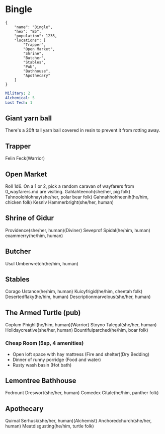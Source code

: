 # Bingle

```
{
    "name": "Bingle",
    "hex": "B5",
    "population": 1235,
    "locations": [
        "Trapper",
        "Open Market",
        "Shrine",
        "Butcher",
        "Stables",
        "Pub",
        "Bathhouse",
        "Apothecary"
    ]
}
```

```yml
Military: 2
Alchemical: 5
Lost Tech: 1
```

## Giant yarn ball
There's a 20ft tall yarn ball covered in resin to prevent it from rotting away.

## Trapper
Felin Feck(Warrior)

## Open Market
Roll 1d6. On a 1 or 2, pick a random caravan of wayfarers from 0_wayfarers.md are visiting.
Gahlahteenoh(she/her, pig folk)
Tahnoolohlohnay(she/her, polar bear folk)
Gahnahhohheenih(he/him, chicken folk)
Kesniv Hammerbright(she/her, human)

## Shrine of Gidur
Providence(she/her, human)(Diviner)
Seveprof Spidal(he/him, human)
exammerry(he/him, human)

## Butcher
Usul Umberwretch(he/him, human)

## Stables
Corago Ustance(he/him, human)
Kuicyfrigid(he/him, cheetah folk)
Desertedflaky(he/him, human)
Descriptionmarvelous(she/her, human)

## The Armed Turtle (pub)
Coplum Phighli(he/him, human)(Warrior)
Stoyno Talegul(she/her, human)
Holidaycreative(she/her, human)
Bountifulparched(he/him, boar folk)

### Cheap Room (5sp, 4 amenities)
- Open loft space with hay mattress (Fire and shelter)(Dry Bedding)
- Dinner of runny porridge (Food and water)
- Rusty wash basin (Hot bath)

## Lemontree Bathhouse
Fodrount Dreswort(she/her, human)
Comedex Citale(he/him, panther folk)

## Apothecary
Quimal Serhusk(she/her, human)(Alchemist)
Anchoredchurch(she/her, human)
Meatdisgusting(he/him, turtle folk)
